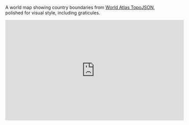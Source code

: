 A world map showing country boundaries from [World Atlas TopoJSON](https://github.com/topojson/world-atlas), polished for visual style, including graticules.

<iframe width="560" height="315" src="https://www.youtube.com/embed/mzZ1fCXq-uo" frameborder="0" allow="accelerometer; autoplay; clipboard-write; encrypted-media; gyroscope; picture-in-picture" allowfullscreen></iframe>